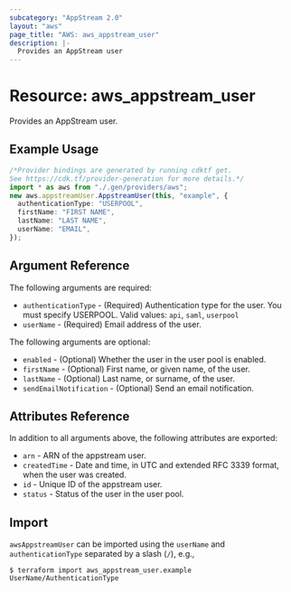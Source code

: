 ```yaml
---
subcategory: "AppStream 2.0"
layout: "aws"
page_title: "AWS: aws_appstream_user"
description: |-
  Provides an AppStream user
---
```


# Resource: aws\_appstream\_user

Provides an AppStream user.

## Example Usage

```typescript
/*Provider bindings are generated by running cdktf get.
See https://cdk.tf/provider-generation for more details.*/
import * as aws from "./.gen/providers/aws";
new aws.appstreamUser.AppstreamUser(this, "example", {
  authenticationType: "USERPOOL",
  firstName: "FIRST NAME",
  lastName: "LAST NAME",
  userName: "EMAIL",
});

```

## Argument Reference

The following arguments are required:

* `authenticationType` - (Required) Authentication type for the user. You must specify USERPOOL. Valid values: `api`, `saml`, `userpool`
* `userName` - (Required) Email address of the user.

The following arguments are optional:

* `enabled` - (Optional) Whether the user in the user pool is enabled.
* `firstName` - (Optional) First name, or given name, of the user.
* `lastName` - (Optional) Last name, or surname, of the user.
* `sendEmailNotification` - (Optional) Send an email notification.

## Attributes Reference

In addition to all arguments above, the following attributes are exported:

* `arn` - ARN of the appstream user.
* `createdTime` - Date and time, in UTC and extended RFC 3339 format, when the user was created.
* `id` - Unique ID of the appstream user.
* `status` - Status of the user in the user pool.

## Import

`awsAppstreamUser` can be imported using the `userName` and `authenticationType` separated by a slash (`/`), e.g.,

```console
$ terraform import aws_appstream_user.example UserName/AuthenticationType
```
